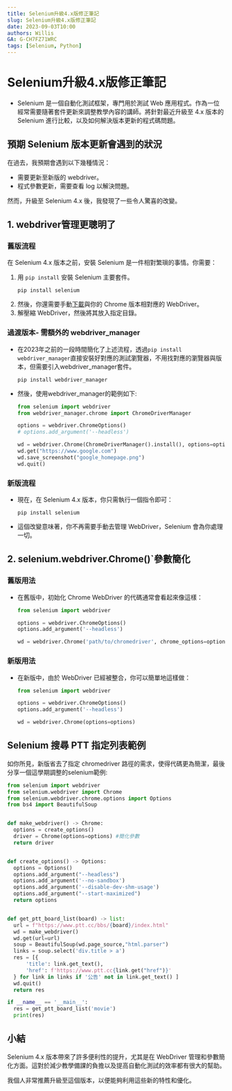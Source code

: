 ```yaml
---
title: Selenium升級4.x版修正筆記
slug: Selenium升級4.x版修正筆記
date: 2023-09-03T10:00
authors: Willis
GA: G-CH7FZ71WRC
tags: [Selenium, Python]
---
```


# Selenium升級4.x版修正筆記
- Selenium 是一個自動化測試框架，專門用於測試 Web 應用程式。作為一位經常需要隨著套件更新來調整教學內容的講師。將針對最近升級至 4.x 版本的 Selenium 進行比較，以及如何解決版本更新的程式碼問題。

## 預期 Selenium 版本更新會遇到的狀況
在過去，我預期會遇到以下幾種情況：
- 需要更新至新版的 webdriver。
- 程式參數更新，需要查看 log 以解決問題。

然而，升級至 Selenium 4.x 後，我發現了一些令人驚喜的改變。
## 1. webdriver管理更聰明了
### 舊版流程
在 Selenium 4.x 版本之前，安裝 Selenium 是一件相對繁瑣的事情。你需要：
1. 用 `pip install` 安裝 Selenium 主要套件。
    ```
    pip install selenium
    ```
2. 然後，你還需要手動[下載](https://www.selenium.dev/documentation/webdriver/getting_started/install_drivers/)與你的 Chrome 版本相對應的 WebDriver。
3. 解壓縮 WebDriver，然後將其放入指定目錄。

### 過渡版本- 需額外的 webdriver_manager
- 在2023年之前的一段時間簡化了上述流程，透過`pip install webdriver_manager`直接安裝好對應的測試瀏覽器，不用找對應的瀏覽器與版本，但需要引入webdriver_manager套件。
    ```
    pip install webdriver_manager
    ```
- 然後，使用webdriver_manager的範例如下:
    ```python
    from selenium import webdriver
    from webdriver_manager.chrome import ChromeDriverManager

    options = webdriver.ChromeOptions()
    # options.add_argument('--headless')

    wd = webdriver.Chrome(ChromeDriverManager().install(), options=options)
    wd.get("https://www.google.com")
    wd.save_screenshot("google_homepage.png")
    wd.quit()

    ```

### 新版流程
- 現在，在 Selenium 4.x 版本，你只需執行一個指令即可：

    ```
    pip install selenium
    ```
- 這個改變意味著，你不再需要手動去管理 WebDriver，Selenium 會為你處理一切。


## 2. selenium.webdriver.Chrome()`參數簡化
### 舊版用法
- 在舊版中，初始化 Chrome WebDriver 的代碼通常會看起來像這樣：

    ```python
    from selenium import webdriver

    options = webdriver.ChromeOptions()
    options.add_argument('--headless')

    wd = webdriver.Chrome('path/to/chromedriver', chrome_options=options)
    ```

### 新版用法
- 在新版中，由於 WebDriver 已經被整合，你可以簡單地這樣做：

    ```python
    from selenium import webdriver

    options = webdriver.ChromeOptions()
    options.add_argument('--headless')

    wd = webdriver.Chrome(options=options)
    ```

##  Selenium 搜尋 PTT 指定列表範例
如你所見，新版省去了指定 chromedriver 路徑的需求，使得代碼更為簡潔，最後分享一個這學期調整的selenium範例:

```python
from selenium import webdriver
from selenium.webdriver import Chrome
from selenium.webdriver.chrome.options import Options
from bs4 import BeautifulSoup


def make_webdriver() -> Chrome:
  options = create_options()
  driver = Chrome(options=options) #簡化參數
  return driver


def create_options() -> Options:
  options = Options()
  options.add_argument("--headless")
  options.add_argument('--no-sandbox')
  options.add_argument('--disable-dev-shm-usage')
  options.add_argument("--start-maximized")
  return options


def get_ptt_board_list(board) -> list:
  url = f"https://www.ptt.cc/bbs/{board}/index.html"
  wd = make_webdriver()
  wd.get(url=url)
  soup = BeautifulSoup(wd.page_source,"html.parser")
  links = soup.select('div.title > a')
  res = [{
      'title': link.get_text(),
      'href': f'https://www.ptt.cc{link.get("href")}'
  } for link in links if '公告' not in link.get_text() ]
  wd.quit()
  return res

if __name__ == '__main__':
  res = get_ptt_board_list('movie')
  print(res)

```


## 小結
Selenium 4.x 版本帶來了許多便利性的提升，尤其是在 WebDriver 管理和參數簡化方面。這對於減少教學備課的負擔以及提高自動化測試的效率都有很大的幫助。

我個人非常推薦升級至這個版本，以便能夠利用這些新的特性和優化。
